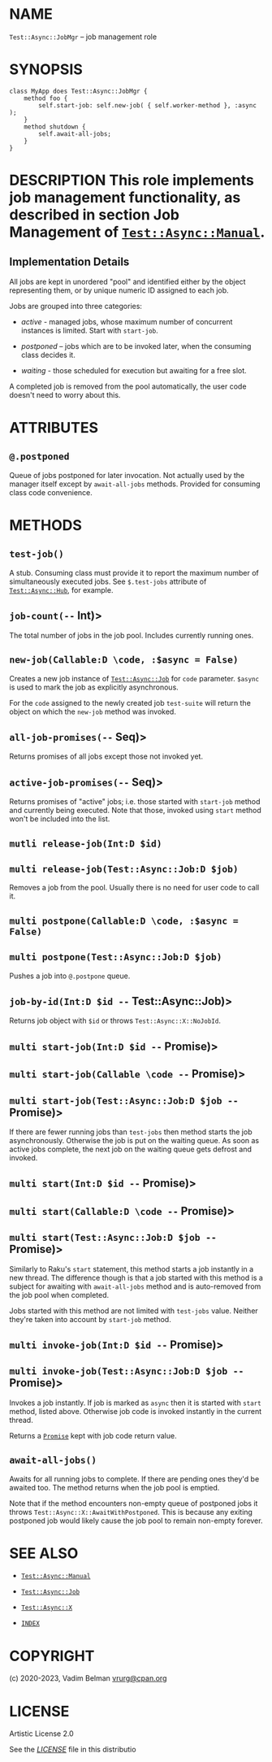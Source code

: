 # NAME

`Test::Async::JobMgr` – job management role

# SYNOPSIS

``` 
class MyApp does Test::Async::JobMgr {
    method foo {
        self.start-job: self.new-job( { self.worker-method }, :async );
    }
    method shutdown {
        self.await-all-jobs;
    }
}
```

# DESCRIPTION This role implements job management functionality, as described in section Job Management of [`Test::Async::Manual`](Manual.md).

## Implementation Details

All jobs are kept in unordered "pool" and identified either by the object representing them, or by unique numeric ID assigned to each job.

Jobs are grouped into three categories:

  - *active* - managed jobs, whose maximum number of concurrent instances is limited. Start with `start-job`.

  - *postponed* – jobs which are to be invoked later, when the consuming class decides it.

  - *waiting* - those scheduled for execution but awaiting for a free slot.

A completed job is removed from the pool automatically, the user code doesn't need to worry about this.

# ATTRIBUTES

## `@.postponed`

Queue of jobs postponed for later invocation. Not actually used by the manager itself except by `await-all-jobs` methods. Provided for consuming class code convenience.

# METHODS

## `test-job()`

A stub. Consuming class must provide it to report the maximum number of simultaneously executed jobs. See `$.test-jobs` attribute of [`Test::Async::Hub`](Hub.md), for example.

## `job-count(--` Int)\>

The total number of jobs in the job pool. Includes currently running ones.

## `new-job(Callable:D \code, :$async = False)`

Creates a new job instance of [`Test::Async::Job`](Job.md) for `code` parameter. `$async` is used to mark the job as explicitly asynchronous.

For the `code` assigned to the newly created job `test-suite` will return the object on which the `new-job` method was invoked.

## `all-job-promises(--` Seq)\>

Returns promises of all jobs except those not invoked yet.

## `active-job-promises(--` Seq)\>

Returns promises of "active" jobs; i.e. those started with `start-job` method and currently being executed. Note that those, invoked using `start` method won't be included into the list.

## `mutli release-job(Int:D $id)`

## `multi release-job(Test::Async::Job:D $job)`

Removes a job from the pool. Usually there is no need for user code to call it.

## `multi postpone(Callable:D \code, :$async = False)`

## `multi postpone(Test::Async::Job:D $job)`

Pushes a job into `@.postpone` queue.

## `job-by-id(Int:D $id --` Test::Async::Job)\>

Returns job object with `$id` or throws `Test::Async::X::NoJobId`.

## `multi start-job(Int:D $id --` Promise)\>

## `multi start-job(Callable \code --` Promise)\>

## `multi start-job(Test::Async::Job:D $job --` Promise)\>

If there are fewer running jobs than `test-jobs` then method starts the job asynchronously. Otherwise the job is put on the waiting queue. As soon as active jobs complete, the next job on the waiting queue gets defrost and invoked.

## `multi start(Int:D $id --` Promise)\>

## `multi start(Callable:D \code --` Promise)\>

## `multi start(Test::Async::Job:D $job --` Promise)\>

Similarly to Raku's `start` statement, this method starts a job instantly in a new thread. The difference though is that a job started with this method is a subject for awaiting with `await-all-jobs` method and is auto-removed from the job pool when completed.

Jobs started with this method are not limited with `test-jobs` value. Neither they're taken into account by `start-job` method.

## `multi invoke-job(Int:D $id --` Promise)\>

## `multi invoke-job(Test::Async::Job:D $job --` Promise)\>

Invokes a job instantly. If job is marked as `async` then it is started with `start` method, listed above. Otherwise job code is invoked instantly in the current thread.

Returns a [`Promise`](https://docs.raku.org/type/Promise) kept with job code return value.

## `await-all-jobs()`

Awaits for all running jobs to complete. If there are pending ones they'd be awaited too. The method returns when the job pool is emptied.

Note that if the method encounters non-empty queue of postponed jobs it throws `Test::Async::X::AwaitWithPostponed`. This is because any exiting postponed job would likely cause the job pool to remain non-empty forever.

# SEE ALSO

  - [`Test::Async::Manual`](Manual.md)

  - [`Test::Async::Job`](Job.md)

  - [`Test::Async::X`](X.md)

  - [`INDEX`](../../../../INDEX.md)

# COPYRIGHT

(c) 2020-2023, Vadim Belman <vrurg@cpan.org>

# LICENSE

Artistic License 2.0

See the [*LICENSE*](../../../../LICENSE) file in this distributio
